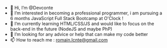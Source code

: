 - 👋 Hi, I’m @Devconte
- 👀 I’m interested in becoming a professional programmer, i am pursuing a 6 months JavaScript Full Stack Bootcamp at O'Clock !
- 🌱 I’m currently learning HTML/CSS/JS and would like to focus on the back-end in the future (NodeJS and maybe PhP)
- 💞️ I’m looking for any advice or help that can make my code better
- 📫 How to reach me : romain.lcnte@gmail.com 

<!---
Devconte/Devconte is a ✨ special ✨ repository because its `README.md` (this file) appears on your GitHub profile.
You can click the Preview link to take a look at your changes.
--->
